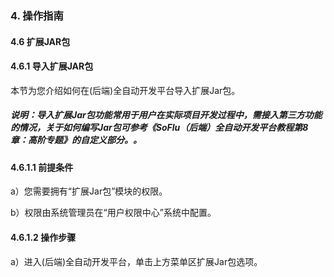 ### 4. 操作指南

#### 4.6 扩展JAR包

#### 4.6.1 导入扩展JAR包

本节为您介绍如何在(后端)全自动开发平台导入扩展Jar包。

##### 说明：导入扩展Jar包功能常用于用户在实际项目开发过程中，需接入第三方功能的情况，关于如何编写Jar包可参考《SoFlu（后端）全自动开发平台教程第8章：高阶专题》的自定义部分。。

#### 4.6.1.1 前提条件

a）您需要拥有“扩展Jar包”模块的权限。

b）权限由系统管理员在“用户权限中心”系统中配置。

#### 4.6.1.2 操作步骤

a）进入(后端)全自动开发平台，单击上方菜单区扩展Jar包选项。
